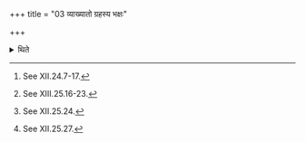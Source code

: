 +++
title = "03 व्याख्यातो ग्रहस्य भक्षः"

+++

<details><summary>थिते</summary>

3. The (ritual of) drinking of (remnants of) the scoop has been mentioned (already).[^1] The drinking[^2] of the Nārāśaṁsa (-goblets), (ritual of) making them swells[^3] and the ritual of depositing (are)[^4] also (mentioned already).  

[^1]: See XII.24.7-17.  

[^2]: See XIII.25.16-23.  

[^3]: See XII.25.24.  

[^4]: See XII.25.27.  
</details>
